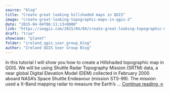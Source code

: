 ```yaml
---
source: "blog"
title: "Create great looking hillshaded maps in QGIS"
image: "create-great-looking-topographic-maps-in-qgis-2"
date: "2015-04-04T06:11:13+0000"
link: "https://ieqgis.com/2015/04/04/create-great-looking-topographic-maps-in-qgis-2/"
draft: "true"
showcase: "planet"
folder: "ireland_qgis_user_group_blog"
author: "Ireland QGIS User Group Blog"
---
```


In this tutorial I will show you how to create a Hillshaded topographic map in QGIS. We will be using Shuttle Radar Topography Mission (SRTM) data, a near global Digital Elevation Model (DEM) collected in February 2000 aboard NASA&#8217;s Space Shuttle Endeavour (mission STS-99). The mission used a X-Band mapping radar to measure the Earth&#8217;s &#8230; <a class="more-link" href="https://ieqgis.com/2015/04/04/create-great-looking-topographic-maps-in-qgis-2/">Continue reading <span class="meta-nav">&#8594;</span></a>
